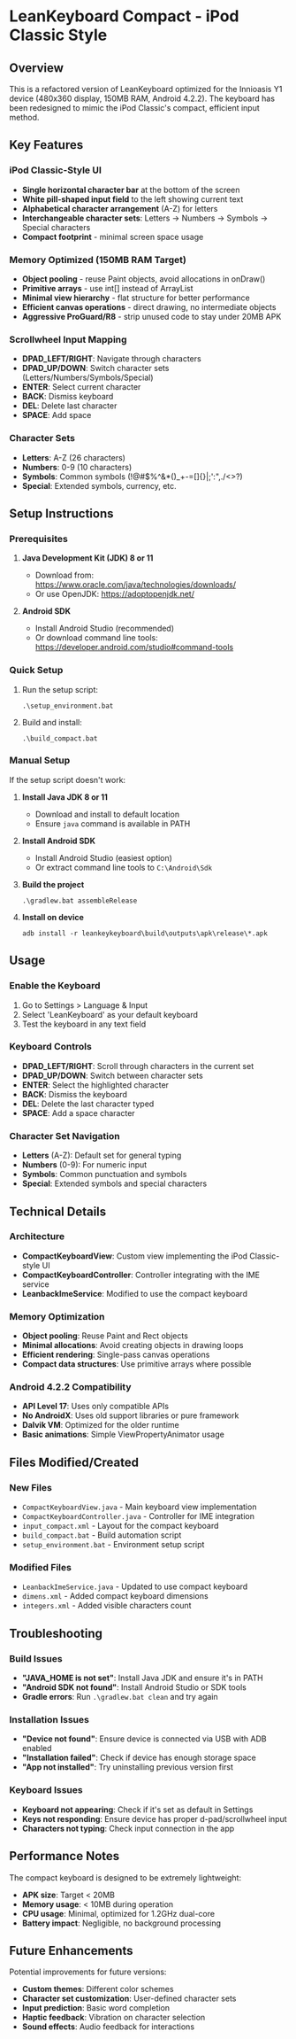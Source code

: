 # LeanKeyboard Compact - iPod Classic Style

## Overview

This is a refactored version of LeanKeyboard optimized for the Innioasis Y1 device (480x360 display, 150MB RAM, Android 4.2.2). The keyboard has been redesigned to mimic the iPod Classic's compact, efficient input method.

## Key Features

### iPod Classic-Style UI
- **Single horizontal character bar** at the bottom of the screen
- **White pill-shaped input field** to the left showing current text
- **Alphabetical character arrangement** (A-Z) for letters
- **Interchangeable character sets**: Letters → Numbers → Symbols → Special characters
- **Compact footprint** - minimal screen space usage

### Memory Optimized (150MB RAM Target)
- **Object pooling** - reuse Paint objects, avoid allocations in onDraw()
- **Primitive arrays** - use int[] instead of ArrayList<Integer>
- **Minimal view hierarchy** - flat structure for better performance
- **Efficient canvas operations** - direct drawing, no intermediate objects
- **Aggressive ProGuard/R8** - strip unused code to stay under 20MB APK

### Scrollwheel Input Mapping
- **DPAD_LEFT/RIGHT**: Navigate through characters
- **DPAD_UP/DOWN**: Switch character sets (Letters/Numbers/Symbols/Special)
- **ENTER**: Select current character
- **BACK**: Dismiss keyboard
- **DEL**: Delete last character
- **SPACE**: Add space

### Character Sets
- **Letters**: A-Z (26 characters)
- **Numbers**: 0-9 (10 characters)
- **Symbols**: Common symbols (!@#$%^&*()_+-=[]{}|;':",./<>?)
- **Special**: Extended symbols, currency, etc.

## Setup Instructions

### Prerequisites
1. **Java Development Kit (JDK) 8 or 11**
   - Download from: https://www.oracle.com/java/technologies/downloads/
   - Or use OpenJDK: https://adoptopenjdk.net/

2. **Android SDK**
   - Install Android Studio (recommended)
   - Or download command line tools: https://developer.android.com/studio#command-tools

### Quick Setup
1. Run the setup script:
   ```
   .\setup_environment.bat
   ```

2. Build and install:
   ```
   .\build_compact.bat
   ```

### Manual Setup
If the setup script doesn't work:

1. **Install Java JDK 8 or 11**
   - Download and install to default location
   - Ensure `java` command is available in PATH

2. **Install Android SDK**
   - Install Android Studio (easiest option)
   - Or extract command line tools to `C:\Android\Sdk`

3. **Build the project**
   ```
   .\gradlew.bat assembleRelease
   ```

4. **Install on device**
   ```
   adb install -r leankeykeyboard\build\outputs\apk\release\*.apk
   ```

## Usage

### Enable the Keyboard
1. Go to Settings > Language & Input
2. Select 'LeanKeyboard' as your default keyboard
3. Test the keyboard in any text field

### Keyboard Controls
- **DPAD_LEFT/RIGHT**: Scroll through characters in the current set
- **DPAD_UP/DOWN**: Switch between character sets
- **ENTER**: Select the highlighted character
- **BACK**: Dismiss the keyboard
- **DEL**: Delete the last character typed
- **SPACE**: Add a space character

### Character Set Navigation
- **Letters** (A-Z): Default set for general typing
- **Numbers** (0-9): For numeric input
- **Symbols**: Common punctuation and symbols
- **Special**: Extended symbols and special characters

## Technical Details

### Architecture
- **CompactKeyboardView**: Custom view implementing the iPod Classic-style UI
- **CompactKeyboardController**: Controller integrating with the IME service
- **LeanbackImeService**: Modified to use the compact keyboard

### Memory Optimization
- **Object pooling**: Reuse Paint and Rect objects
- **Minimal allocations**: Avoid creating objects in drawing loops
- **Efficient rendering**: Single-pass canvas operations
- **Compact data structures**: Use primitive arrays where possible

### Android 4.2.2 Compatibility
- **API Level 17**: Uses only compatible APIs
- **No AndroidX**: Uses old support libraries or pure framework
- **Dalvik VM**: Optimized for the older runtime
- **Basic animations**: Simple ViewPropertyAnimator usage

## Files Modified/Created

### New Files
- `CompactKeyboardView.java` - Main keyboard view implementation
- `CompactKeyboardController.java` - Controller for IME integration
- `input_compact.xml` - Layout for the compact keyboard
- `build_compact.bat` - Build automation script
- `setup_environment.bat` - Environment setup script

### Modified Files
- `LeanbackImeService.java` - Updated to use compact keyboard
- `dimens.xml` - Added compact keyboard dimensions
- `integers.xml` - Added visible characters count

## Troubleshooting

### Build Issues
- **"JAVA_HOME is not set"**: Install Java JDK and ensure it's in PATH
- **"Android SDK not found"**: Install Android Studio or SDK tools
- **Gradle errors**: Run `.\gradlew.bat clean` and try again

### Installation Issues
- **"Device not found"**: Ensure device is connected via USB with ADB enabled
- **"Installation failed"**: Check if device has enough storage space
- **"App not installed"**: Try uninstalling previous version first

### Keyboard Issues
- **Keyboard not appearing**: Check if it's set as default in Settings
- **Keys not responding**: Ensure device has proper d-pad/scrollwheel input
- **Characters not typing**: Check input connection in the app

## Performance Notes

The compact keyboard is designed to be extremely lightweight:
- **APK size**: Target < 20MB
- **Memory usage**: < 10MB during operation
- **CPU usage**: Minimal, optimized for 1.2GHz dual-core
- **Battery impact**: Negligible, no background processing

## Future Enhancements

Potential improvements for future versions:
- **Custom themes**: Different color schemes
- **Character set customization**: User-defined character sets
- **Input prediction**: Basic word completion
- **Haptic feedback**: Vibration on character selection
- **Sound effects**: Audio feedback for interactions 